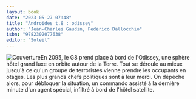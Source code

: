 ```yaml
---
layout: book
date: "2023-05-27 07:48"
title: "Androïdes t.8 : odissey"
author: "Jean-Charles Gaudin, Federico Dallocchio"
isbn: "9782302077638"
editor: "Soleil"
---
```

![Couverture](/img/9782302077638.jpg)En 2095, le G8 prend place à bord de l'Odissey, une sphère hôtel grand luxe en orbite autour de la Terre. Tout se déroule au mieux jusqu'à ce qu'un groupe de terroristes vienne prendre les occupants en otages. Les plus grands chefs politiques sont à leur merci. On dépêche alors, pour débloquer la situation, un commando assisté à la dernière minute d'un agent spécial, infiltré à bord de l'hôtel satellite.